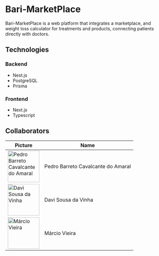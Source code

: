 # Bari-MarketPlace
Bari-MarketPlace is a web platform that integrates a marketplace, and weight loss calculator for treatments and products, connecting patients directly with doctors.


## Technologies

### Backend
- Nest.js
- PostgreSQL
- Prisma

### Frontend
- Next.js
-  Typescript


## Collaborators

| **Picture** |  **Name**  |
|-------------|------------|
| <img src="https://github.com/pedrobamaral.png" width=100 height=100 alt="Pedro Barreto Cavalcante do Amaral" class="img-thumbnail image"> | Pedro Barreto Cavalcante do Amaral |
| <img src="https://github.com/facagovi.png" width=100 height=100 alt="Davi Sousa da Vinha" class="img-thumbnail image"> | Davi Sousa da Vinha |
| <img src="https://github.com/marcinv07.png" width=100 height=100 alt="Márcio Vieira" class="img-thumbnail image"> | Márcio Vieira |


